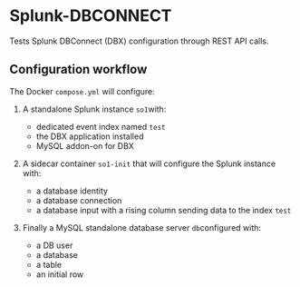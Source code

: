 # Splunk-DBCONNECT

Tests Splunk DBConnect (DBX) configuration through REST API calls.

## Configuration workflow

The Docker `compose.yml` will configure:

1. A standalone Splunk instance `so1`with:

    - dedicated event index named `test`
    - the DBX application installed
    - MySQL addon-on for DBX

1. A sidecar container `so1-init` that will configure the Splunk instance with:

    - a database identity
    - a database connection
    - a database input with a rising column sending data to the index `test`

1. Finally a MySQL standalone database server `db`configured with:

    - a DB user
    - a database
    - a table
    - an initial row
